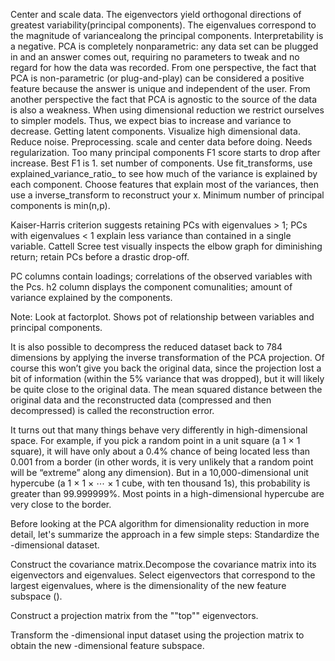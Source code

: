 Center and scale data. The eigenvectors yield orthogonal directions of greatest variability(principal components). The eigenvalues correspond to the magnitude of variancealong the principal components. Interpretability is a negative. PCA is completely nonparametric: any data set can be plugged in and an answer comes out, requiring no parameters to tweak and no regard for how the data was recorded. From one perspective, the fact that PCA is non-parametric (or plug-and-play) can be considered a positive feature because the answer is unique and independent of the user. From another perspective the fact that PCA is agnostic to the source of the data is also a weakness. When using dimensional reduction we restrict ourselves to simpler models. Thus, we expect bias to increase and variance to decrease. Getting latent components. Visualize high dimensional data. Reduce noise. Preprocessing. scale and center data before doing. Needs regularization. Too many principal components F1 score starts to drop after increase. Best F1 is 1. set number of components. Use fit_transforms, use explained_variance_ratio_ to see how much of the variance is explained by each component. Choose features that explain most of the variances, then use a inverse_transform to reconstruct your x. Minimum number of principal components is min(n,p).

Kaiser-Harris criterion suggests retaining PCs with eigenvalues > 1; PCs with eigenvalues < 1 explain less variance than contained in a single variable. Cattell Scree test visually inspects the elbow graph for diminishing return; retain PCs before a drastic drop-off.

PC columns contain loadings; correlations of the observed variables with the Pcs. h2 column displays the component comunalities; amount of variance explained by the components.

Note: Look at factorplot. Shows pot of relationship between variables and principal components.

It is also possible to decompress the reduced dataset back to 784 dimensions by applying the inverse transformation of the PCA projection. Of course this won’t give you back the original data, since the projection lost a bit of information (within the 5% variance that was dropped), but it will likely be quite close to the original data. The mean squared distance between the original data and the reconstructed data (compressed and then decompressed) is called the reconstruction error.

It turns out that many things behave very differently in high-dimensional space. For example, if you pick a random point in a unit square (a 1 × 1 square), it will have only about a 0.4% chance of being located less than 0.001 from a border (in other words, it is very unlikely that a random point will be “extreme” along any dimension). But in a 10,000-dimensional unit hypercube (a 1 × 1 × ⋯ × 1 cube, with ten thousand 1s), this probability is greater than 99.999999%. Most points in a high-dimensional hypercube are very close to the border.

Before looking at the PCA algorithm for dimensionality reduction in more detail, let's summarize the approach in a few simple steps:
Standardize the -dimensional dataset.

Construct the covariance matrix.Decompose the covariance matrix into its eigenvectors and eigenvalues.
Select  eigenvectors that correspond to the  largest eigenvalues, where  is the dimensionality of the new feature subspace ().

Construct a projection matrix  from the ""top""  eigenvectors.

Transform the -dimensional input dataset  using the projection matrix  to obtain the new -dimensional feature subspace.